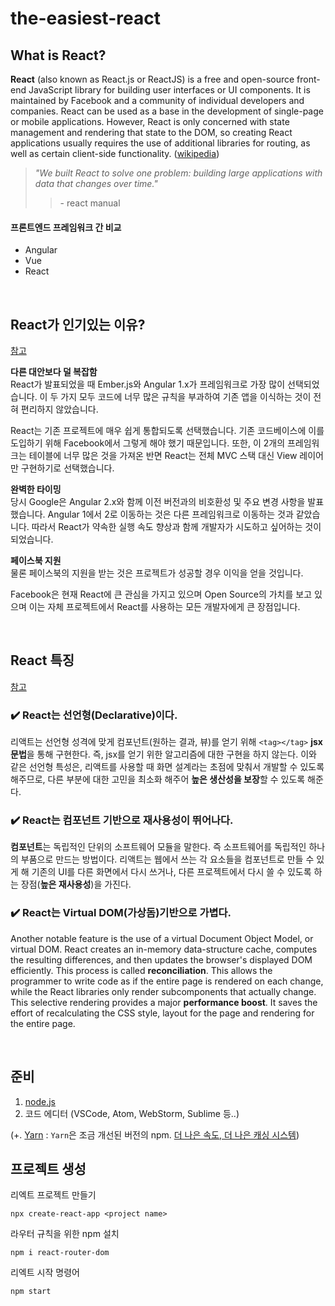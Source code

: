 # the-easiest-react

## What is React?
**React** (also known as React.js or ReactJS) is a free and open-source front-end JavaScript library for building user interfaces or UI components. It is maintained by Facebook and a community of individual developers and companies. React can be used as a base in the development of single-page or mobile applications. However, React is only concerned with state management and rendering that state to the DOM, so creating React applications usually requires the use of additional libraries for routing, as well as certain client-side functionality. ([wikipedia](https://en.wikipedia.org/wiki/React_(JavaScript_library)))  
> _"We built React to solve one problem: building large applications with data that changes over time."_ 
>> \- react manual

#### 프론트엔드 프레임워크 간 비교
- Angular
- Vue
- React

<br>

## React가 인기있는 이유?
[참고](https://www.freecodecamp.org/news/the-react-handbook-b71c27b0a795/)

**다른 대안보다 덜 복잡함**  
React가 발표되었을 때 Ember.js와 Angular 1.x가 프레임워크로 가장 많이 선택되었습니다. 이 두 가지 모두 코드에 너무 많은 규칙을 부과하여 기존 앱을 이식하는 것이 전혀 편리하지 않았습니다.

React는 기존 프로젝트에 매우 쉽게 통합되도록 선택했습니다. 기존 코드베이스에 이를 도입하기 위해 Facebook에서 그렇게 해야 했기 때문입니다. 또한, 이 2개의 프레임워크는 테이블에 너무 많은 것을 가져온 반면 React는 전체 MVC 스택 대신 View 레이어만 구현하기로 선택했습니다.

**완벽한 타이밍**  
당시 Google은 Angular 2.x와 함께 이전 버전과의 비호환성 및 주요 변경 사항을 발표했습니다. Angular 1에서 2로 이동하는 것은 다른 프레임워크로 이동하는 것과 같았습니다. 따라서 React가 약속한 실행 속도 향상과 함께 개발자가 시도하고 싶어하는 것이 되었습니다.

**페이스북 지원**  
물론 페이스북의 지원을 받는 것은 프로젝트가 성공할 경우 이익을 얻을 것입니다.

Facebook은 현재 React에 큰 관심을 가지고 있으며 Open Source의 가치를 보고 있으며 이는 자체 프로젝트에서 React를 사용하는 모든 개발자에게 큰 장점입니다.

<br>

## React 특징
[참고](https://medium.com/react-native-seoul/react-%EB%A6%AC%EC%95%A1%ED%8A%B8%EB%A5%BC-%EC%B2%98%EC%9D%8C%EB%B6%80%ED%84%B0-%EB%B0%B0%EC%9B%8C%EB%B3%B4%EC%9E%90-01-react-js%EB%9E%80-%EB%AC%B4%EC%97%87%EC%9D%B8%EA%B0%80-ad8ba252ee28)

### ✔️ React는 선언형(Declarative)이다.
리액트는 선언형 성격에 맞게 컴포넌트(원하는 결과, 뷰)를 얻기 위해 `<tag></tag>` **jsx 문법**을 통해 구현한다. 즉, jsx를 얻기 위한 알고리즘에 대한 구현을 하지 않는다. 이와 같은 선언형 특성은, 리액트를 사용할 때 화면 설계라는 초점에 맞춰서 개발할 수 있도록 해주므로, 다른 부분에 대한 고민을 최소화 해주어 **높은 생산성을 보장**할 수 있도록 해준다.

### ✔️ React는 컴포넌트 기반으로 재사용성이 뛰어나다.  
**컴포넌트**는 독립적인 단위의 소프트웨어 모듈을 말한다. 즉 소프트웨어를 독립적인 하나의 부품으로 만드는 방법이다. 리액트는 웹에서 쓰는 각 요소들을 컴포넌트로 만들 수 있게 해 기존의 UI를 다른 화면에서 다시 쓰거나, 다른 프로젝트에서 다시 쓸 수 있도록 하는 장점(**높은 재사용성**)을 가진다.

### ✔️ React는 Virtual DOM(가상돔)기반으로 가볍다. 
Another notable feature is the use of a virtual Document Object Model, or virtual DOM. React creates an in-memory data-structure cache, computes the resulting differences, and then updates the browser's displayed DOM efficiently. This process is called **reconciliation**. This allows the programmer to write code as if the entire page is rendered on each change, while the React libraries only render subcomponents that actually change. This selective rendering provides a major **performance boost**. It saves the effort of recalculating the CSS style, layout for the page and rendering for the entire page.

<br>

## 준비

1. [node.js](https://nodejs.org/ko/download/)
2. 코드 에디터 (VSCode, Atom, WebStorm, Sublime 등..)

(+. [Yarn](https://classic.yarnpkg.com/en/docs/install#windows-stable) : `Yarn`은 조금 개선된 버전의 npm. [더 나은 속도, 더 나은 캐싱 시스템](https://www.keycdn.com/blog/npm-vs-yarn))
<br>

## 프로젝트 생성
리엑트 프로젝트 만들기
```npm
npx create-react-app <project name>
```

라우터 규칙을 위한 npm 설치
```npm
npm i react-router-dom
```

리엑트 시작 명령어
```npm
npm start
```
